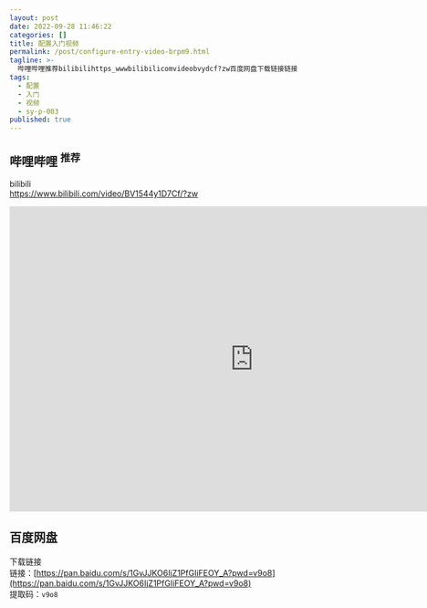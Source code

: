 ```yaml
---
layout: post
date: 2022-09-28 11:46:22
categories: []
title: 配置入门视频
permalink: /post/configure-entry-video-brpm9.html
tagline: >-
  哔哩哔哩推荐bilibilihttps_wwwbilibilicomvideobvydcf?zw百度网盘下载链接链接_https_panbaiducomsgvjjkoijzpfgiifeoy_a?pwd=vo提取码_vo​‍
tags:
  - 配置
  - 入门
  - 视频
  - sy-p-003
published: true
---
```






## 哔哩哔哩 <sup>推荐</sup>

bilibili  
https://www.bilibili.com/video/BV1544y1D7Cf/?zw

<iframe src="https://player.bilibili.com/player.html?aid=988042886&amp;bvid=BV1544y1D7Cf&amp;cid=904134673&amp;page=1" data-src="//player.bilibili.com/player.html?aid=988042886&amp;bvid=BV1544y1D7Cf&amp;cid=904134673&amp;page=1" scrolling="no" border="0" frameborder="no" framespacing="0" allowfullscreen="true" style="width: 854px; height: 535px;"></iframe>

## 百度网盘

下载链接  
链接：[https://pan.baidu.com/s/1GvJJKO6IjZ1PfGIiFEOY_A?pwd=v9o8](https://pan.baidu.com/s/1GvJJKO6IjZ1PfGIiFEOY_A?pwd=v9o8)  
提取码：`v9o8`​

  

‍

